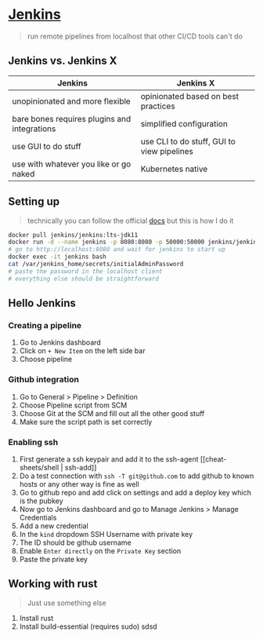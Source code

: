# [Jenkins](https://www.jenkins.io/)
>run remote pipelines from localhost that other CI/CD tools can't do

## Jenkins vs. Jenkins X

| Jenkins | Jenkins X |
|-|-|
| unopinionated and more flexible | opinionated based on best practices |
| bare bones requires plugins and integrations | simplified configuration |
| use GUI to do stuff | use CLI to do stuff, GUI to view pipelines |
| use with whatever you like or go naked | Kubernetes native |


## Setting up

> technically you can follow the official [docs](https://www.jenkins.io/doc/book/installing/) but this is how I do it
```bash
docker pull jenkins/jenkins:lts-jdk11
docker run -d --name jenkins -p 8080:8080 -p 50000:50000 jenkins/jenkins:lts-jdk11
# go to http://localhost:8080 and wait for jenkins to start up
docker exec -it jenkins bash
cat /var/jenkins_home/secrets/initialAdminPassword
# paste the password in the localhost client
# everything else should be straightforward
```

## Hello Jenkins

### Creating a pipeline
1. Go to Jenkins dashboard
2. Click on ` + New Item ` on the left side bar
3. Choose pipeline

### Github integration
1. Go to General > Pipeline > Definition
2. Choose Pipeline script from SCM
3. Choose Git at the SCM and fill out all the other good stuff
4. Make sure the script path is set correctly

### Enabling ssh
1. First generate a ssh keypair and add it to the ssh-agent [[cheat-sheets/shell | ssh-add]]
2. Do a test connection with `ssh -T git@github.com` to add github to known hosts or any other way is fine as well
3. Go to github repo and add click on settings and add a deploy key which is the pubkey
4. Now go to Jenkins dashboard and go to Manage Jenkins > Manage Credentials
5. Add a new credential
6. In the `kind` dropdown SSH Username with private key
7. The ID should be github username
8. Enable `Enter directly` on the `Private Key` section
9. Paste the private key

## Working with rust
>Just use something else
1. Install rust
2. Install build-essential (requires sudo)
sdsd
